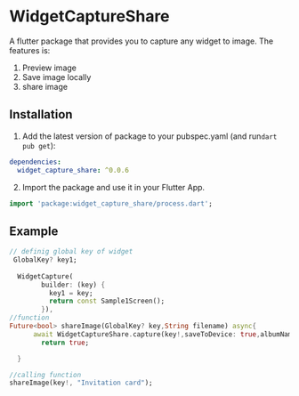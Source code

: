 
# WidgetCaptureShare

A flutter package that provides you to capture any widget to image. The features is:
1. Preview image
2. Save image locally
3. share image

## Installation 

1. Add the latest version of package to your pubspec.yaml (and run`dart pub get`):
```yaml
dependencies:
  widget_capture_share: ^0.0.6
```
2. Import the package and use it in your Flutter App.
```dart
import 'package:widget_capture_share/process.dart';
```

## Example

```dart
// definig global key of widget
 GlobalKey? key1; 
 
  WidgetCapture(
        builder: (key) {
          key1 = key;
          return const Sample1Screen();
        }),
//function
Future<bool> shareImage(GlobalKey? key,String filename) async{
      await WidgetCaptureShare.capture(key!,saveToDevice: true,albumName: "Test",openFilePreview: false,fileName: filename,isShare: true);
        return true;

  }

//calling function
shareImage(key!, "Invitation card");
```

